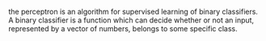 the perceptron is an algorithm for supervised learning of binary classifiers. A binary classifier is a function which can decide whether or not an input, represented by a vector of numbers, belongs to some specific class.
